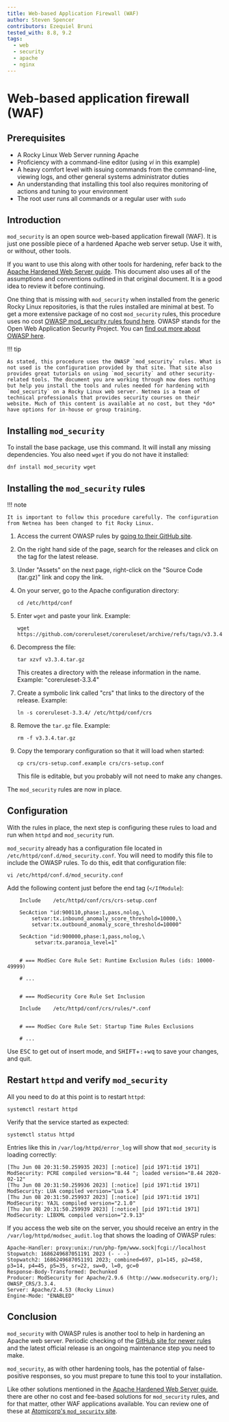 ```yaml
---
title: Web-based Application Firewall (WAF)
author: Steven Spencer
contributors: Ezequiel Bruni
tested_with: 8.8, 9.2
tags:
  - web
  - security
  - apache
  - nginx
---
```

  
# Web-based application firewall (WAF)

## Prerequisites

* A Rocky Linux Web Server running Apache
* Proficiency with a command-line editor (using _vi_ in this example)
* A heavy comfort level with issuing commands from the command-line, viewing logs, and other general systems administrator duties
* An understanding that installing this tool also requires monitoring of actions and tuning to your environment
* The root user runs all commands or a regular user with `sudo`

## Introduction

`mod_security` is an open source web-based application firewall (WAF). It is just one possible piece of a hardened Apache web server setup. Use it with, or without, other tools.

If you want to use this along with other tools for hardening, refer back to the [Apache Hardened Web Server guide](index.md). This document also uses all of the assumptions and conventions outlined in that original document. It is a good idea to review it before continuing.

One thing that is missing with `mod_security` when installed from the generic Rocky Linux repositories, is that the rules installed are minimal at best. To get a more extensive package of no cost `mod_security` rules, this procedure uses no cost [OWASP mod_security rules found here](https://www.netnea.com/). OWASP stands for the Open Web Application Security Project. You can [find out more about OWASP here](https://owasp.org/).

!!! tip

    As stated, this procedure uses the OWASP `mod_security` rules. What is not used is the configuration provided by that site. That site also provides great tutorials on using `mod_security` and other security-related tools. The document you are working through mow does nothing but help you install the tools and rules needed for hardening with `mod_security` on a Rocky Linux web server. Netnea is a team of technical professionals that provides security courses on their website. Much of this content is available at no cost, but they *do* have options for in-house or group training.

## Installing `mod_security`

To install the base package, use this command. It will install any missing dependencies. You also need `wget` if you do not have it installed:

```
dnf install mod_security wget
```

## Installing the `mod_security` rules

!!! note

    It is important to follow this procedure carefully. The configuration from Netnea has been changed to fit Rocky Linux. 

1. Access the current OWASP rules by [going to their GitHub site](https://github.com/coreruleset/coreruleset).

2. On the right hand side of the page, search for the releases and click on the tag for the latest release.

3. Under "Assets" on the next page, right-click on the "Source Code (tar.gz)" link and copy the link.

4. On your server, go to the Apache configuration directory:
    
    ```
    cd /etc/httpd/conf
    ```

5. Enter `wget` and paste your link. Example:

    ```
    wget https://github.com/coreruleset/coreruleset/archive/refs/tags/v3.3.4.tar.gz
    ```

6. Decompress the file: 

    ```
    tar xzvf v3.3.4.tar.gz
    ```
    This creates a directory with the release information in the name. Example: "coreruleset-3.3.4"

7. Create a symbolic link called "crs" that links to the directory of the release. Example:

    ```
    ln -s coreruleset-3.3.4/ /etc/httpd/conf/crs
    ```

8. Remove the `tar.gz` file. Example:

    ```
    rm -f v3.3.4.tar.gz
    ```

9. Copy the temporary configuration so that it will load when started:

    ```
    cp crs/crs-setup.conf.example crs/crs-setup.conf
    ```
    This file is editable, but you probably will not need to make any changes.

The `mod_security` rules are now in place.

## Configuration

With the rules in place, the next step is configuring these rules to load and run when `httpd` and `mod_security` run. 

`mod_security` already has a configuration file located in `/etc/httpd/conf.d/mod_security.conf`. You will need to modify this file to include the OWASP rules. To do this, edit that configuration file:

```
vi /etc/httpd/conf.d/mod_security.conf
```
Add the following content just before the end tag (`</IfModule`):

```
    Include    /etc/httpd/conf/crs/crs-setup.conf

    SecAction "id:900110,phase:1,pass,nolog,\
        setvar:tx.inbound_anomaly_score_threshold=10000,\
        setvar:tx.outbound_anomaly_score_threshold=10000"

    SecAction "id:900000,phase:1,pass,nolog,\
         setvar:tx.paranoia_level=1"


    # === ModSec Core Rule Set: Runtime Exclusion Rules (ids: 10000-49999)

    # ...


    # === ModSecurity Core Rule Set Inclusion

    Include    /etc/httpd/conf/crs/rules/*.conf


    # === ModSec Core Rule Set: Startup Time Rules Exclusions

    # ...
```

Use <kbd>ESC</kbd> to get out of insert mode, and <kbd>SHIFT</kbd>+<kbd>:</kbd>+<kbd>wq</kbd> to save your changes, and quit.

## Restart `httpd` and verify `mod_security` 

All you need to do at this point is to restart `httpd`:

```
systemctl restart httpd
```

Verify that the service started as expected:

```
systemctl status httpd
```

Entries like this in `/var/log/httpd/error_log` will show that `mod_security` is loading correctly:

```
[Thu Jun 08 20:31:50.259935 2023] [:notice] [pid 1971:tid 1971] ModSecurity: PCRE compiled version="8.44 "; loaded version="8.44 2020-02-12"
[Thu Jun 08 20:31:50.259936 2023] [:notice] [pid 1971:tid 1971] ModSecurity: LUA compiled version="Lua 5.4"
[Thu Jun 08 20:31:50.259937 2023] [:notice] [pid 1971:tid 1971] ModSecurity: YAJL compiled version="2.1.0"
[Thu Jun 08 20:31:50.259939 2023] [:notice] [pid 1971:tid 1971] ModSecurity: LIBXML compiled version="2.9.13"
```

If you access the web site on the server, you should receive an entry in the `/var/log/httpd/modsec_audit.log` that shows the loading of OWASP rules:

```
Apache-Handler: proxy:unix:/run/php-fpm/www.sock|fcgi://localhost
Stopwatch: 1686249687051191 2023 (- - -)
Stopwatch2: 1686249687051191 2023; combined=697, p1=145, p2=458, p3=14, p4=45, p5=35, sr=22, sw=0, l=0, gc=0
Response-Body-Transformed: Dechunked
Producer: ModSecurity for Apache/2.9.6 (http://www.modsecurity.org/); OWASP_CRS/3.3.4.
Server: Apache/2.4.53 (Rocky Linux)
Engine-Mode: "ENABLED"
```
## Conclusion

`mod_security` with OWASP rules is another tool to help in hardening an Apache web server. Periodic checking of the [GitHub site for newer rules](https://github.com/coreruleset/coreruleset) and the latest official release is an ongoing maintenance step you need to make. 

`mod_security`, as with other hardening tools, has the potential of false-positive responses, so you must prepare to tune this tool to your installation.

Like other solutions mentioned in the [Apache Hardened Web Server guide](index.md), there are other no cost and fee-based solutions for `mod_security` rules, and for that matter, other WAF applications available. You can review one of these at [Atomicorp's `mod_security` site](https://atomicorp.com/atomic-modsecurity-rules/).
